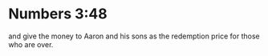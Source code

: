 # Numbers 3:48

and give the money to Aaron and his sons as the redemption price for those who are over.
